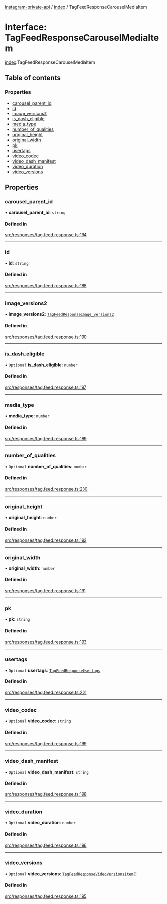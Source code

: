 [instagram-private-api](../../README.md) / [index](../../modules/index.md) / TagFeedResponseCarouselMediaItem

# Interface: TagFeedResponseCarouselMediaItem

[index](../../modules/index.md).TagFeedResponseCarouselMediaItem

## Table of contents

### Properties

- [carousel\_parent\_id](TagFeedResponseCarouselMediaItem.md#carousel_parent_id)
- [id](TagFeedResponseCarouselMediaItem.md#id)
- [image\_versions2](TagFeedResponseCarouselMediaItem.md#image_versions2)
- [is\_dash\_eligible](TagFeedResponseCarouselMediaItem.md#is_dash_eligible)
- [media\_type](TagFeedResponseCarouselMediaItem.md#media_type)
- [number\_of\_qualities](TagFeedResponseCarouselMediaItem.md#number_of_qualities)
- [original\_height](TagFeedResponseCarouselMediaItem.md#original_height)
- [original\_width](TagFeedResponseCarouselMediaItem.md#original_width)
- [pk](TagFeedResponseCarouselMediaItem.md#pk)
- [usertags](TagFeedResponseCarouselMediaItem.md#usertags)
- [video\_codec](TagFeedResponseCarouselMediaItem.md#video_codec)
- [video\_dash\_manifest](TagFeedResponseCarouselMediaItem.md#video_dash_manifest)
- [video\_duration](TagFeedResponseCarouselMediaItem.md#video_duration)
- [video\_versions](TagFeedResponseCarouselMediaItem.md#video_versions)

## Properties

### carousel\_parent\_id

• **carousel\_parent\_id**: `string`

#### Defined in

[src/responses/tag.feed.response.ts:194](https://github.com/Nerixyz/instagram-private-api/blob/0e0721c/src/responses/tag.feed.response.ts#L194)

___

### id

• **id**: `string`

#### Defined in

[src/responses/tag.feed.response.ts:188](https://github.com/Nerixyz/instagram-private-api/blob/0e0721c/src/responses/tag.feed.response.ts#L188)

___

### image\_versions2

• **image\_versions2**: [`TagFeedResponseImage_versions2`](TagFeedResponseImage_versions2.md)

#### Defined in

[src/responses/tag.feed.response.ts:190](https://github.com/Nerixyz/instagram-private-api/blob/0e0721c/src/responses/tag.feed.response.ts#L190)

___

### is\_dash\_eligible

• `Optional` **is\_dash\_eligible**: `number`

#### Defined in

[src/responses/tag.feed.response.ts:197](https://github.com/Nerixyz/instagram-private-api/blob/0e0721c/src/responses/tag.feed.response.ts#L197)

___

### media\_type

• **media\_type**: `number`

#### Defined in

[src/responses/tag.feed.response.ts:189](https://github.com/Nerixyz/instagram-private-api/blob/0e0721c/src/responses/tag.feed.response.ts#L189)

___

### number\_of\_qualities

• `Optional` **number\_of\_qualities**: `number`

#### Defined in

[src/responses/tag.feed.response.ts:200](https://github.com/Nerixyz/instagram-private-api/blob/0e0721c/src/responses/tag.feed.response.ts#L200)

___

### original\_height

• **original\_height**: `number`

#### Defined in

[src/responses/tag.feed.response.ts:192](https://github.com/Nerixyz/instagram-private-api/blob/0e0721c/src/responses/tag.feed.response.ts#L192)

___

### original\_width

• **original\_width**: `number`

#### Defined in

[src/responses/tag.feed.response.ts:191](https://github.com/Nerixyz/instagram-private-api/blob/0e0721c/src/responses/tag.feed.response.ts#L191)

___

### pk

• **pk**: `string`

#### Defined in

[src/responses/tag.feed.response.ts:193](https://github.com/Nerixyz/instagram-private-api/blob/0e0721c/src/responses/tag.feed.response.ts#L193)

___

### usertags

• `Optional` **usertags**: [`TagFeedResponseUsertags`](TagFeedResponseUsertags.md)

#### Defined in

[src/responses/tag.feed.response.ts:201](https://github.com/Nerixyz/instagram-private-api/blob/0e0721c/src/responses/tag.feed.response.ts#L201)

___

### video\_codec

• `Optional` **video\_codec**: `string`

#### Defined in

[src/responses/tag.feed.response.ts:199](https://github.com/Nerixyz/instagram-private-api/blob/0e0721c/src/responses/tag.feed.response.ts#L199)

___

### video\_dash\_manifest

• `Optional` **video\_dash\_manifest**: `string`

#### Defined in

[src/responses/tag.feed.response.ts:198](https://github.com/Nerixyz/instagram-private-api/blob/0e0721c/src/responses/tag.feed.response.ts#L198)

___

### video\_duration

• `Optional` **video\_duration**: `number`

#### Defined in

[src/responses/tag.feed.response.ts:196](https://github.com/Nerixyz/instagram-private-api/blob/0e0721c/src/responses/tag.feed.response.ts#L196)

___

### video\_versions

• `Optional` **video\_versions**: [`TagFeedResponseVideoVersionsItem`](TagFeedResponseVideoVersionsItem.md)[]

#### Defined in

[src/responses/tag.feed.response.ts:195](https://github.com/Nerixyz/instagram-private-api/blob/0e0721c/src/responses/tag.feed.response.ts#L195)
